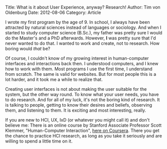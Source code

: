 Title: What is it about User Experience, anyway? Research!
Author: Tim von Oldenburg
Date: 2012-08-06
Category: Article

I wrote my first program by the age of 9. In school, I always have been attracted by natural sciences instead of languages or sociology. And when I started to study computer science (B.Sc.), my father was pretty sure I would do the Master's and a PhD afterwards. However, **I** was pretty sure that I'd never wanted to do that. I wanted to work and create, not to research. How boring would *that* be?

Of course, I couldn't know of my growing interest in human-computer interfaces and interactions back then. I understood computers, and I knew how to work with them. Most programs I use the first time, I understand from scratch. The same is valid for websites. But for most people this is a lot harder, and it took me a while to realize that.

Creating user interfaces is not about making the user suitable for the system, but the other way round. To know what your user needs, you have to do research. And for all of my luck, it's not the boring kind of research. It is talking to people, getting to know their desires and beliefs, observing them, and listening to them. It is exciting and most interesting, really.

If you are new to HCI, UX, IxD (or whatever you might call it) and don't believe me: There is an online course by Stanford Associate Professor Scott Klemmer, "Human-Computer Interaction", [here on Coursera](http://www.hci-class.org). There you get the chance to practice HCI research, as long as you take it seriously and are willing to spend a little time on it.
